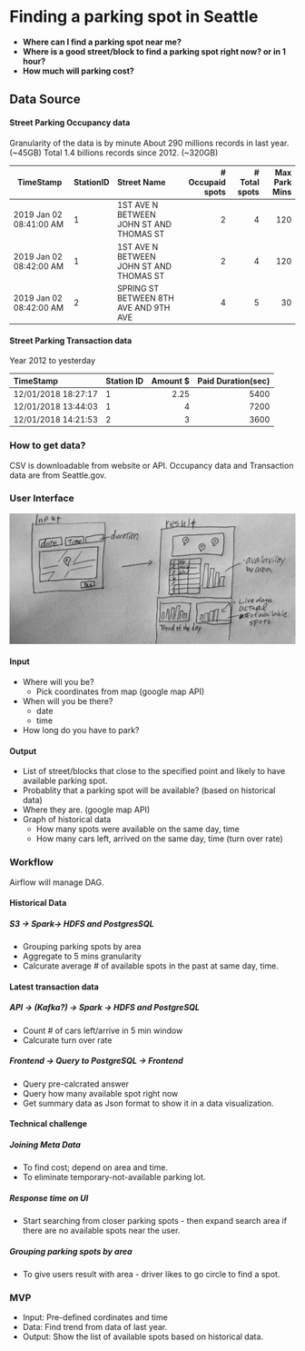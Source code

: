 # Finding a parking spot in Seattle

* **Where can I find a parking spot near me?**
* **Where is a good street/block to find a parking spot right now? or in 1 hour?**
* **How much will parking cost?**

## Data Source

#### Street Parking Occupancy data 
Granularity of the data is by minute
About 290 millions records in last year. (~45GB)
Total 1.4 billions records since 2012. (~320GB)

| TimeStamp        | StationID | Street Name |  # Occupaid spots           | # Total spots  | Max Park Mins
| ------------- |:-------------|:-----| -----:| -----:| -----:|
| 2019 Jan 02 08:41:00 AM      | 1 | 1ST AVE N BETWEEN JOHN ST AND THOMAS ST | 2 | 4 | 120
| 2019 Jan 02 08:42:00 AM      | 1 | 1ST AVE N BETWEEN JOHN ST AND THOMAS ST | 2 | 4 | 120
| 2019 Jan 02 08:42:00 AM      | 2 | SPRING ST BETWEEN 8TH AVE AND 9TH AVE | 4 | 5 | 30

#### Street Parking Transaction data
Year 2012 to yesterday 

| TimeStamp | Station ID | Amount $ | Paid Duration(sec)
|:----------|:---------------|---------:|--------------:|
| 12/01/2018 18:27:17 | 1 | 2.25 | 5400
| 12/01/2018 13:44:03 | 1 | 4 | 7200
| 12/01/2018 14:21:53 | 2 | 3 | 3600


### How to get data?
CSV is downloadable from website or API.
Occupancy data and Transaction data are from Seattle.gov.

### User Interface

![alt text](images/interface.jpg "UI")

#### Input
* Where will you be?
  * Pick coordinates from map (google map API) 
* When will you be there? 
  * date
  * time
* How long do you have to park?

#### Output
* List of street/blocks that close to the specified point and likely to have available parking spot.
* Probablity that a parking spot will be available? (based on historical data)
* Where they are. (google map API)
* Graph of historical data 
  * How many spots were available on the same day, time
  * How many cars left, arrived on the same day, time (turn over rate)


### Workflow
Airflow will manage DAG.
#### Historical Data

##### S3 -> Spark-> HDFS and PostgresSQL 
* Grouping parking spots by area
* Aggregate to 5 mins granularity
* Calcurate average # of available spots in the past at same day, time.

#### Latest transaction data
##### API -> (Kafka?) -> Spark -> HDFS and PostgreSQL
* Count # of cars left/arrive in 5 min window
* Calcurate turn over rate

##### Frontend -> Query to PostgreSQL -> Frontend
* Query pre-calcrated answer
* Query how many available spot right now
* Get summary data as Json format to show it in a data visualization.

#### Technical challenge 

##### Joining Meta Data
* To find cost; depend on area and time. 
* To eliminate temporary-not-available parking lot.

##### Response time on UI
* Start searching from closer parking spots - then expand search area if there are no available spots near the user.

##### Grouping parking spots by area
* To give users result with area - driver likes to go circle to find a spot.


### MVP
* Input: Pre-defined cordinates and time
* Data: Find trend from data of last year.
* Output: Show the list of available spots based on historical data.



